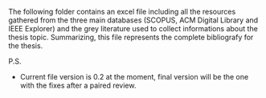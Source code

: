 The following folder contains an excel file including all the resources gathered from the three main databases (SCOPUS, ACM Digital Library and IEEE Explorer)
and the grey literature used to collect informations about the thesis topic.
Summarizing, this file represents the complete bibliografy for the thesis.

P.S.
- Current file version is 0.2 at the moment, final version will be the one with the fixes after a paired review.
